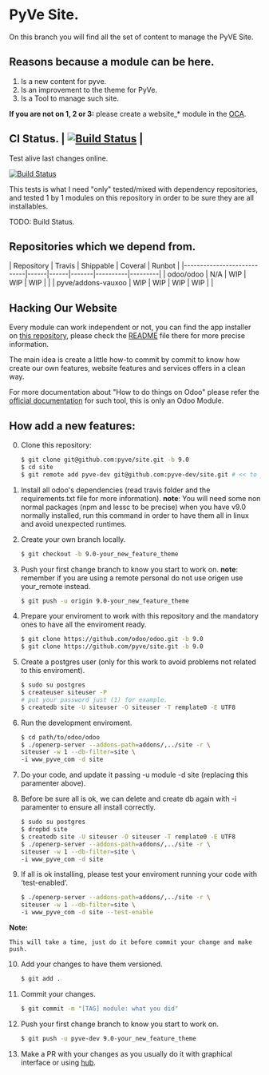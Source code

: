 PyVe Site.
===

On this branch you will find all the set of content to manage the PyVE Site.

Reasons because a module can be here.
---

1. Is a new content for pyve.
2. Is an improvement to the theme for PyVe.
3. Is a Tool to manage such site.

**If you are not on 1, 2 or 3:** please create a website_* module in the [OCA](https://github.com/OCA).

CI Status. | [![Build Status](https://travis-ci.org/pyve/site.svg)](https://travis-ci.org/pyve/site) |
---

Test alive last changes online.

[![Build Status](http://runbot.odoo.com/logo.png)](http://runbot.pyve.com/runbot/team/pyve-25)



This tests is what I need "only" tested/mixed with dependency repositories, and tested 1 by 1 modules on this repository in order to be sure they are all installables.


TODO: Build Status.


Repositories which we depend from.
---

| Repository                 | Travis  | Shippable | Coveral  | Runbot  |
|----------------------------|------|------|-------|----------|---------|
| odoo/odoo                  | N/A  | WIP  | WIP   | WIP      |         |
| pyve/addons-vauxoo         | WIP  | WIP  | WIP   | WIP      |         |

Hacking Our Website
---

Every module can work independent or not, you can find the app installer on [this repository](https://github.com/pyve/site),
please check the [README](https://github.com/pyve/site/blob/9.0/README.md) file there for more precise information.

The main idea is create a little how-to commit by commit to know how create our own features, website features and services offers in a clean way.

For more documentation about "How to do things on Odoo" please refer the [official documentation](https://www.odoo.com/documentation/9.0/) for such tool, this is only an Odoo Module.

How add a new features:
---

0. Clone this repository:

    ```bash
    $ git clone git@github.com:pyve/site.git -b 9.0
    $ cd site
    $ git remote add pyve-dev git@github.com:pyve-dev/site.git # << to push your changes
    ```

1. Install all odoo's dependencies (read travis folder and the requirements.txt file for more information).
**note**: You will need some non normal packages (npm and lessc to be precise) when you have v9.0 normally installed,
run this command in order to have them all in linux and avoid unexpected runtimes.

2. Create your own branch locally.

    ```bash
    $ git checkout -b 9.0-your_new_feature_theme
    ```

3. Push your first change branch to know you start to work on. **note**: remember if you are using a remote personal do
not use origen use your_remote instead.

    ```bash
    $ git push -u origin 9.0-your_new_feature_theme
    ```

4. Prepare your enviroment to work with this repository and the mandatory ones to have all the enviroment ready.

    ```bash
    $ git clone https://github.com/odoo/odoo.git -b 9.0
    $ git clone https://github.com/pyve/site.git -b 9.0
    ```

5. Create a postgres user (only for this work to avoid problems not related to this enviroment).

    ```bash
    $ sudo su postgres
    $ createuser siteuser -P
    # put your password just (1) for example.
    $ createdb site -U siteuser -O siteuser -T remplate0 -E UTF8
    ```

6. Run the development enviroment.

    ```bash
    $ cd path/to/odoo/odoo
    $ ./openerp-server --addons-path=addons/,../site -r \
    siteuser -w 1 --db-filter=site \
    -i www_pyve_com -d site
    ```

7. Do your code, and update it passing -u module -d site (replacing this paramenter above).

8. Before be sure all is ok, we can delete and create db again with -i
   paramenter to ensure all install correctly.

    ```bash
    $ sudo su postgres
    $ dropbd site
    $ createdb site -U siteuser -O siteuser -T remplate0 -E UTF8
    $ ./openerp-server --addons-path=addons/,../site -r \
    siteuser -w 1 --db-filter=site \
    -i www_pyve_com -d site
    ```

9. If all is ok installing, please test your enviroment running your code with ‘test-enabled’.

    ```bash
    $ ./openerp-server --addons-path=addons/,../site -r \
    siteuser -w 1 --db-filter=site \
    -i www_pyve_com -d site --test-enable
    ```

**Note:**

    This will take a time, just do it before commit your change and make push.

10. Add your changes to have them versioned.

    ```bash
    $ git add .
    ```

11. Commit your changes.

    ```bash
    $ git commit -m "[TAG] module: what you did"
    ```

12. Push your first change branch to know you start to work on.

    ```bash
    $ git push -u pyve-dev 9.0-your_new_feature_theme
    ```

13. Make a PR with your changes as you usually do it with graphical interface or using [hub](https://github.com/github/hub).
